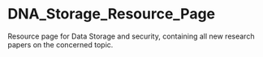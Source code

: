 # DNA_Storage_Resource_Page
Resource page for Data Storage and security, containing all new research papers on the concerned topic.
